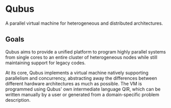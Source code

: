 Qubus
=====

A parallel virtual machine for heterogeneous and distributed architectures.

Goals
-----

Qubus aims to provide a unified platform to program highly parallel
systems from single cores to an entire cluster of heterogeneous nodes
while still maintaining support for legacy codes.

At its core, Qubus implements a virtual machine natively supporting parallelism
and concurrency, abstracting away the differences between different hardware
architectures as much as possible. The VM is programmed using Qubus' own
intermediate language QIR, which can be written manually by a user or
generated from a domain-specific problem description.